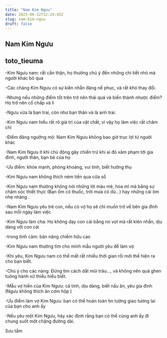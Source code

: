 ```yaml
---
title: "Nam Kim Ngưu"
date: 2025-06-12T12:24:45Z
slug: nam-kim-nguu
draft: false
---
```


## Nam Kim Ngưu

## toto_tieuma

-Kim Ngưu nam: rất cẩn thận, họ thường chú ý đến những chi tiết nhỏ mà người khác bỏ qua

-Các chàng Kim Ngưu có sự kiên nhẫn đáng nể phục, và rất khó thay đổi.

-Nhưng nếu những điểm tốt trên trở nên thái quá và biến thành nhược điểm? Họ trở nên cố chấp và lì

-Ngưu vừa là bạn trai, còn như bạn thân và là anh trai.

-Kim Ngưu nam hiểu rất rõ giá trị của vật chất, vì vậy họ làm việc rất chăm chỉ 

-Điểm đáng ngưỡng mộ: Nam Kim Ngưu không bao giờ trục lợi từ người khác

-Nam Kim Ngưu ít khi chủ động gây chiến trừ khi ai đó xâm phạm tới gia đình, người thân, bạn bè của họ

-Ưu điểm: khỏe mạnh, phóng khoáng, vui tính, biết hưởng thụ 

-Kim Ngưu nam không thích ném tiền qua cửa sổ

-Kim Ngưu nam thường không nói những lời màu mè, hoa mĩ mà bằng sự chăm sóc thiết thực (Bạn ốm có thuốc, trời mưa có dù…) hay những cái ôm nhẹ nhàng .

-Nam Kim Ngưu yêu trẻ con, nếu có vợ họ sẽ chỉ muốn trở về bên gia đình sau mỗi ngày làm việc

-Kim Ngưu làm cha: Họ không dạy con cái bằng roi vọt mà rất kiên nhẫn, dịu dàng với con cái

-trong tình cảm: bản năng chiếm hữu cao

-Kim Ngưu nam thường tìm cho mình mẫu người yêu để làm vợ.

-Khi yêu, Kim Ngưu nam có thể mất rất nhiều thời gian rồi mới thể hiện ra cho bạn biết.

-Chú ý cho các nàng: Đừng tìm cách dắt mũi trâu…, và không nên quá ghen tuông hành xử thiếu hiểu biết.

-Mẫu vợ hiền của Kim Ngưu: cá tính, dịu dàng, biết nấu ăn, yêu gia đình (Ngưu không thích ăn cơm hộp )

-Ưu điểm làm vợ Kim Ngưu: bạn có thể hoàn toàn tin tưởng giao tương lai của bạn cho anh ấy

-Nếu yêu một Kim Ngưu, hãy xác định rằng bạn có thể cùng anh ấy đi chung suốt một chặng đường dài.
 
Sưu tầm